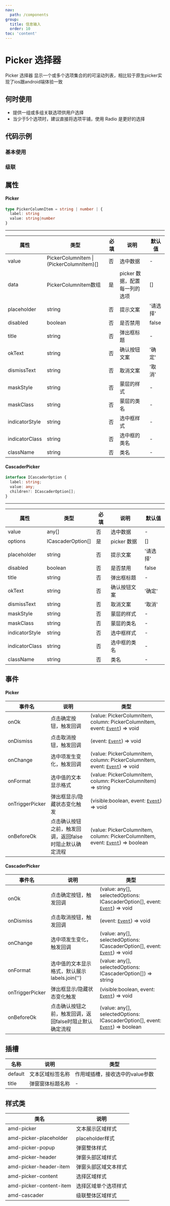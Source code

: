 ```yaml
---
nav:
  path: /components
group:
  title: 信息输入
  order: 10
toc: 'content'
---
```

# Picker 选择器
Picker 选择器	显示一个或多个选项集合的的可滚动列表，相比较于原生picker实现了ios跟android端体验一致
## 何时使用
- 提供一组或多组关联选项供用户选择
- 当少于5个选项时，建议直接将选项平铺，使用 Radio 是更好的选择

## 代码示例
### 基本使用
<code src='../../demo/pages/Picker'></code>

### 级联
<code src='../../demo/pages/CascaderPicker'></code>

## 属性

#### Picker

```typescript
type PickerColumnItem = string | number | {
  label: string
  value: string|number
}
```

<hr />

| 属性 |  类型  | 必填 |  说明  | 默认值|
| -----|-----|-----|-----|-----|
| value | PickerColumnItem  &#124;  (PickerColumnItem)[] | 否|选中数据 | - |
| data |  PickerColumnItem数组 | 是 |picker 数据，配置每一列的选项 | [] |
| placeholder |string |否| 提示文案  | '请选择' |
| disabled | boolean |否| 是否禁用 | false |
| title |  string | 否  | 弹出框标题 | - |
| okText |string | 否| 确认按钮文案 | '确定' |
| dismissText | string| 否| 取消文案  | '取消' |
| maskStyle | string  | 否| 蒙层的样式  | -|
| maskClass | string | 否| 蒙层的类名| - |
| indicatorStyle | string | 否  | 选中框样式 | - |
| indicatorClass | string | 否   | 选中框的类名 | - |
| className |  string | 否| 类名 | - |

#### CascaderPicker

```typescript
interface ICascaderOption {
  label: string;
  value: any;
  children?: ICascaderOption[];
}
```

<hr />

| 属性 |  类型  | 必填 |  说明  | 默认值|
| -----|-----|-----|-----|-----|
| value | any[] | 否 | 选中数据 | - |
| options |  ICascaderOption[] | 是 | picker 数据 | [] |
| placeholder |string |否| 提示文案  | '请选择' |
| disabled | boolean |否| 是否禁用 | false |
| title |  string | 否  | 弹出框标题 | - |
| okText |string | 否| 确认按钮文案 | '确定' |
| dismissText | string| 否| 取消文案  | '取消' |
| maskStyle | string  | 否| 蒙层的样式  | -|
| maskClass | string | 否| 蒙层的类名| - |
| indicatorStyle | string | 否  | 选中框样式 | - |
| indicatorClass | string | 否   | 选中框的类名 | - |
| className |  string | 否| 类名 | - |

## 事件

#### Picker
| 事件名 | 说明 | 类型 |
| -----|-----|-----|
| onOk | 点击确定按钮，触发回调 | (value: PickerColumnItem,  column: PickerColumnItem, event:  [`Event`](https://opendocs.alipay.com/mini/framework/event-object)) => void |
| onDismiss | 点击取消按钮，触发回调 | (event:  [`Event`](https://opendocs.alipay.com/mini/framework/event-object)) => void |
| onChange | 选中项发生变化，触发回调 | (value: PickerColumnItem, column: PickerColumnItem, event:  [`Event`](https://opendocs.alipay.com/mini/framework/event-object)) => void |
| onFormat | 选中值的文本显示格式 | (value: PickerColumnItem, column: PickerColumnItem) => string |
| onTriggerPicker | 弹出框显示/隐藏状态变化触发 | (visible:boolean, event:  [`Event`](https://opendocs.alipay.com/mini/framework/event-object)) => void |
| onBeforeOk | 点击确认按钮之前，触发回调，返回false时阻止默认确定流程 | (value: PickerColumnItem,  column: PickerColumnItem, event: [`Event`](https://opendocs.alipay.com/mini/framework/event-object)) => boolean 

#### CascaderPicker
| 事件名 | 说明 | 类型 |
| -----|-----|-----|
| onOk | 点击确定按钮，触发回调 | (value: any[], selectedOptions: ICascaderOption[], event:  [`Event`](https://opendocs.alipay.com/mini/framework/event-object)) => void |
| onDismiss | 点击取消按钮，触发回调 | (event:  [`Event`](https://opendocs.alipay.com/mini/framework/event-object)) => void |
| onChange | 选中项发生变化，触发回调 | (value: any[], selectedOptions: ICascaderOption[], event:  [`Event`](https://opendocs.alipay.com/mini/framework/event-object)) => void |
| onFormat | 选中值的文本显示格式，默认展示labels.join('') | (value: any[], selectedOptions: ICascaderOption[]) => string |
| onTriggerPicker | 弹出框显示/隐藏状态变化触发 | (visible:boolean, event:  [`Event`](https://opendocs.alipay.com/mini/framework/event-object)) => void |
| onBeforeOk | 点击确认按钮之前，触发回调，返回false时阻止默认确定流程 | (value: any[], selectedOptions: ICascaderOption[], event: [`Event`](https://opendocs.alipay.com/mini/framework/event-object)) => boolean 

## 插槽
| 名称 | 说明 | 类型 |
| -----|-----|-----|
| default | 文本区域标签名称 | 作用域插槽，接收选中的value参数 |
| title | 弹窗窗体标题名称 |  - |


## 样式类
| 类名 | 说明 |
| -----|-----|
| amd-picker | 文本展示区域样式 |
| amd-picker-placeholder | placeholder样式 |
| amd-picker-popup | 弹窗整体样式 |
| amd-picker-header | 弹窗头部区域样式 |
| amd-picker-header-item | 弹窗头部区域文本样式 |
| amd-picker-content | 选择区域样式 |
| amd-picker-content-item | 选择区域单个选项样式 |
| amd-cascader | 级联整体区域样式 |